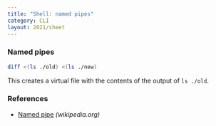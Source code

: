 ```yaml
---
title: "Shell: named pipes"
category: CLI
layout: 2021/sheet
---
```


### Named pipes

```sh
diff <(ls ./old) <(ls ./new)
```

This creates a virtual file with the contents of the output of `ls ./old`.

### References

* [Named pipe](https://en.wikipedia.org/wiki/Named_pipe) _(wikipedia.org)_

